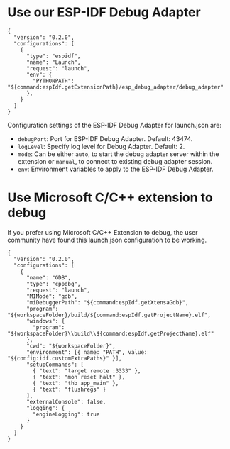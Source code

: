 # Use our ESP-IDF Debug Adapter

```
{
  "version": "0.2.0",
  "configurations": [
    {
      "type": "espidf",
      "name": "Launch",
      "request": "launch",
      "env": {
        "PYTHONPATH": "${command:espIdf.getExtensionPath}/esp_debug_adapter/debug_adapter"
      },
    }
  ]
}
```

Configuration settings of the ESP-IDF Debug Adapter for launch.json are:

- `debugPort`: Port for ESP-IDF Debug Adapter. Default: 43474.
- `logLevel`: Specify log level for Debug Adapter. Default: 2.
- `mode`: Can be either `auto`, to start the debug adapter server within the extension or `manual`, to connect to existing debug adapter session.
- `env`: Environment variables to apply to the ESP-IDF Debug Adapter.

# Use Microsoft C/C++ extension to debug

If you prefer using Microsoft C/C++ Extension to debug, the user community have found this launch.json configuration to be working.

```
{
  "version": "0.2.0",
  "configurations": [
    {
      "name": "GDB",
      "type": "cppdbg",
      "request": "launch",
      "MIMode": "gdb",
      "miDebuggerPath": "${command:espIdf.getXtensaGdb}",
      "program": "${workspaceFolder}/build/${command:espIdf.getProjectName}.elf",
      "windows": {
        "program": "${workspaceFolder}\\build\\${command:espIdf.getProjectName}.elf"
      },
      "cwd": "${workspaceFolder}",
      "environment": [{ name: "PATH", value: "${config:idf.customExtraPaths}" }],
      "setupCommands": [
        { "text": "target remote :3333" },
        { "text": "mon reset halt" },
        { "text": "thb app_main" },
        { "text": "flushregs" }
      ],
      "externalConsole": false,
      "logging": {
        "engineLogging": true
      }
    }
  ]
}
```
